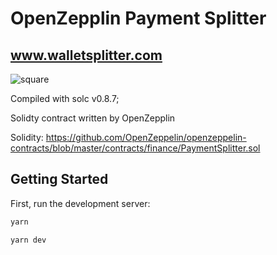 # OpenZepplin Payment Splitter 

## www.walletsplitter.com

![square](https://user-images.githubusercontent.com/19412160/162107259-b01d142f-01f7-4840-8e5b-222c52dc48c6.png)

Compiled with solc v0.8.7;

Solidty contract written by OpenZepplin

Solidity: https://github.com/OpenZeppelin/openzeppelin-contracts/blob/master/contracts/finance/PaymentSplitter.sol

## Getting Started

First, run the development server:

```bash
yarn

yarn dev
```
